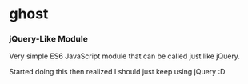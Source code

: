 # ghost
### jQuery-Like Module


Very simple ES6 JavaScript module that can be called just like jQuery.

Started doing this then realized I should just keep using jQuery :D
